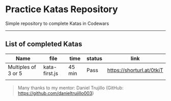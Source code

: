 # Practice Katas Repository


Simple repository to complete Katas in Codewars

---

## List of completed Katas

| Name               | file          | time  | status | link                      |
|--------------------|---------------|-------|--------|---------------------------|
|Multiples of 3 or 5 | kata-first.js | 45 min| Pass   | https://shorturl.at/0tkiT |
| | | | | |



>Many thanks to my mentor: Daniel Trujillo (GitHub: https://github.com/danieltrujillo003)